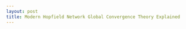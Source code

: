 ```yaml
---
layout: post
title: Modern Hopfield Network Global Convergence Theory Explained
---
```


<object data="../data/Modern-Hopfield-Global-Convergence.pdf" width="1000" height="1000" type='application/pdf'></object>
